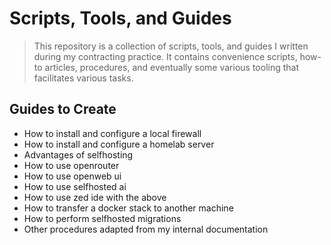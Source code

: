 # Scripts, Tools, and Guides
> This repository is a collection of scripts, tools, and guides I written during my contracting practice.  It contains convenience scripts, how-to articles, procedures, and eventually some various tooling that facilitates various tasks.

## Guides to Create
- How to install and configure a local firewall
- How to install and configure a homelab server
- Advantages of selfhosting
- How to use openrouter
- How to use openweb ui
- How to use selfhosted ai
- How to use zed ide with the above
- How to transfer a docker stack to another machine
- How to perform selfhosted migrations
- Other procedures adapted from my internal documentation

